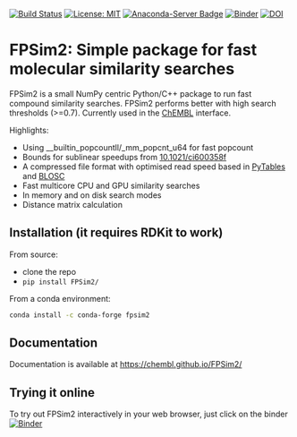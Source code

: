 [![Build Status](https://dev.azure.com/chembl/FPSim2/_apis/build/status/chembl.FPSim2?branchName=master)](https://dev.azure.com/chembl/FPSim2/_build/latest?definitionId=1&branchName=master)
[![License: MIT](https://img.shields.io/badge/License-MIT-yellow.svg)](https://opensource.org/licenses/MIT)
[![Anaconda-Server Badge](https://anaconda.org/efelix/fpsim2/badges/platforms.svg)](https://anaconda.org/efelix/fpsim2)
[![Binder](http://mybinder.org/badge.svg)](http://beta.mybinder.org/v2/gh/eloyfelix/fpsim2_binder/master?filepath=demo.ipynb)
[![DOI](https://zenodo.org/badge/154705090.svg)](https://zenodo.org/badge/latestdoi/154705090)


# FPSim2: Simple package for fast molecular similarity searches

FPSim2 is a small NumPy centric Python/C++ package to run fast compound similarity searches. FPSim2 performs better with high search thresholds (>=0.7). Currently used in the [ChEMBL](http://www.ebi.ac.uk/chembl/) interface.

Highlights:
- Using __builtin_popcountll/_mm_popcnt_u64 for fast popcount
- Bounds for sublinear speedups from [10.1021/ci600358f](https://pubs.acs.org/doi/abs/10.1021/ci600358f)
- A compressed file format with optimised read speed based in [PyTables](https://www.pytables.org/) and [BLOSC](http://www.blosc.org/pages/blosc-in-depth/)
- Fast multicore CPU and GPU similarity searches
- In memory and on disk search modes
- Distance matrix calculation

## Installation (it requires RDKit to work)

From source:

 - clone the repo
 - `pip install FPSim2/`

From a conda environment:

```bash
conda install -c conda-forge fpsim2
```

## Documentation

Documentation is available at https://chembl.github.io/FPSim2/


## Trying it online

To try out FPSim2 interactively in your web browser, just click on the binder [![Binder](http://mybinder.org/badge.svg)](http://beta.mybinder.org/v2/gh/eloyfelix/fpsim2_binder/master?filepath=demo.ipynb)

